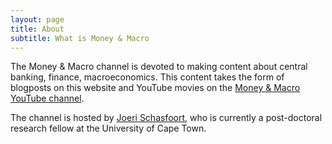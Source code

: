 ```yaml
---
layout: page
title: About
subtitle: What is Money & Macro
---
```


The Money & Macro channel is devoted to making content about central banking, finance, macroeconomics. This content takes the form of blogposts on this website and YouTube movies on the [Money & Macro YouTube channel](https://www.youtube.com/channel/UCCKpicnIwBP3VPxBAZWDeNA/).

The channel is hosted by [Joeri Schasfoort](https://joerischasfoort.github.io/), who is currently a post-doctoral research fellow at the University of Cape Town. 
